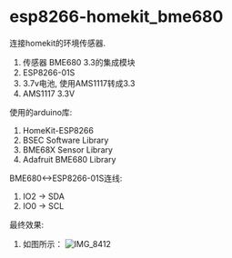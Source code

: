 # esp8266-homekit_bme680
连接homekit的环境传感器.


1. 传感器 BME680 3.3的集成模块
2. ESP8266-01S
3. 3.7v电池, 使用AMS1117转成3.3
4. AMS1117 3.3V



使用的arduino库:
1. HomeKit-ESP8266
2. BSEC Software Library
3. BME68X Sensor Library
4. Adafruit BME680 Library


BME680<->ESP8266-01S连线:
1. IO2 -> SDA
2. IO0 -> SCL


最终效果:
1. 如图所示：
 ![IMG_8412](https://github.com/sunyiynus/esp8266_bme680/assets/81316472/6be68e3b-11cc-4bea-8392-5297fa1ea28a)

